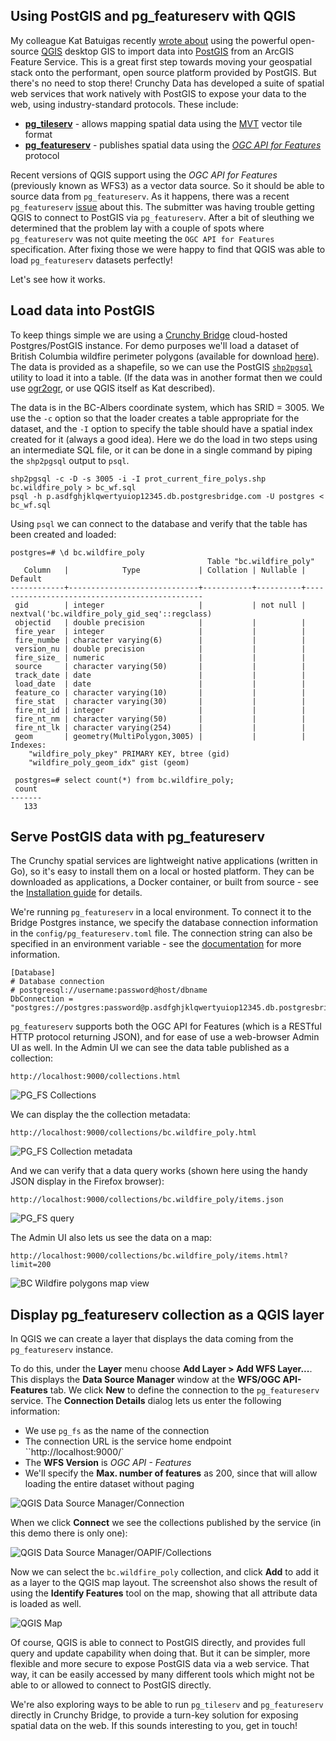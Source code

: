 ## Using PostGIS and pg_featureserv with QGIS

My colleague Kat Batuigas recently [wrote about](https://blog.crunchydata.com/blog/arcgis-feature-service-to-postgis-the-qgis-way) using the powerful open-source [QGIS](https://www.qgis.org/en/site/) desktop GIS to import data into [PostGIS](https://postgis.net/) from an ArcGIS Feature Service.  This is a great first step towards moving your geospatial stack onto the performant, open source platform provided by PostGIS.  But there's no need to stop there!  Crunchy Data has developed a suite of spatial web services that work natively with PostGIS to expose your data to the web, using industry-standard protocols.  These include:

* [**pg_tileserv**](https://github.com/CrunchyData/pg_tileserv) - allows mapping spatial data using the [MVT](https://github.com/mapbox/vector-tile-spec) vector tile format
* [**pg_featureserv**](https://github.com/CrunchyData/pg_featureserv) - publishes spatial data using the [*OGC API for Features*](http://docs.opengeospatial.org/is/17-069r3/17-069r3.html) protocol

Recent versions of QGIS support using the *OGC API for Features* (previously known as WFS3) as a vector data source.  So it should be able to source data from `pg_featureserv`.  As it happens, there was a recent `pg_featureserv` [issue](https://github.com/CrunchyData/pg_featureserv/issues/63) about this.  The submitter was having trouble getting QGIS to connect to PostGIS via `pg_featureserv`.  After a bit of sleuthing we determined that the problem lay with a couple of spots where `pg_featureserv` was not quite meeting the `OGC API for Features` specification.  After fixing those we were happy to find that QGIS was able to load `pg_featureserv` datasets perfectly!

Let's see how it works. 

## Load data into PostGIS

To keep things simple we are using a [Crunchy Bridge](https://www.crunchydata.com/products/crunchy-bridge/) cloud-hosted  Postgres/PostGIS instance. For demo purposes we'll load a dataset of British Columbia wildfire perimeter polygons (available for download [here](https://catalogue.data.gov.bc.ca/dataset/fire-perimeters-current)).  The data is provided as a shapefile, so we can use the PostGIS [`shp2pgsql`](https://postgis.net/docs/manual-3.1/postgis_usage.html#shp2pgsql_usage) utility to load it into a table.  (If the data was in another format then we could use [ogr2ogr](https://gdal.org/programs/ogr2ogr.html), or use QGIS itself as Kat described).

The data is in the BC-Albers coordinate system, which has SRID = 3005.  We use the `-c` option so that the loader creates a table appropriate for the dataset, and the `-I` option to specify the table should have a spatial index created for it (always a good idea).  Here we do the load in two steps using an intermediate SQL file, or it can be done in a single command by piping the `shp2pgsql` output to `psql`.

```
shp2pgsql -c -D -s 3005 -i -I prot_current_fire_polys.shp bc.wildfire_poly > bc_wf.sql
psql -h p.asdfghjklqwertyuiop12345.db.postgresbridge.com -U postgres < bc_wf.sql
```

Using `psql` we can connect to the database and verify that the table has been created and loaded:
```
postgres=# \d bc.wildfire_poly
                                            Table "bc.wildfire_poly"
   Column   |            Type             | Collation | Nullable |                    Default                    
------------+-----------------------------+-----------+----------+-----------------------------------------------
 gid        | integer                     |           | not null | nextval('bc.wildfire_poly_gid_seq'::regclass)
 objectid   | double precision            |           |          | 
 fire_year  | integer                     |           |          | 
 fire_numbe | character varying(6)        |           |          | 
 version_nu | double precision            |           |          | 
 fire_size_ | numeric                     |           |          | 
 source     | character varying(50)       |           |          | 
 track_date | date                        |           |          | 
 load_date  | date                        |           |          | 
 feature_co | character varying(10)       |           |          | 
 fire_stat  | character varying(30)       |           |          | 
 fire_nt_id | integer                     |           |          | 
 fire_nt_nm | character varying(50)       |           |          | 
 fire_nt_lk | character varying(254)      |           |          | 
 geom       | geometry(MultiPolygon,3005) |           |          | 
Indexes:
    "wildfire_poly_pkey" PRIMARY KEY, btree (gid)
    "wildfire_poly_geom_idx" gist (geom)
    
 postgres=# select count(*) from bc.wildfire_poly;
 count 
-------
   133
 ```

## Serve PostGIS data with pg_featureserv

The Crunchy spatial services are lightweight native applications (written in Go), so it's easy to install them on a local or hosted platform.  They can be downloaded as applications, a Docker container, or built from source - see the [Installation guide](https://access.crunchydata.com/documentation/pg_featureserv/1.2.0/installation/installing/) for details.

We're running `pg_featureserv` in a local environment.  To connect it to the Bridge Postgres instance, we specify the database connection information in the `config/pg_featureserv.toml` file. The connection string can also be specified in an environment variable - see the [documentation](https://access.crunchydata.com/documentation/pg_featureserv/1.2.0/installation/configuration/) for more information.

```
[Database]
# Database connection
# postgresql://username:password@host/dbname
DbConnection = "postgres://postgres:password@p.asdfghjklqwertyuiop12345.db.postgresbridge.com:5432/postgres"
```

`pg_featureserv` supports both the OGC API for Features (which is a RESTful HTTP protocol returning JSON), and for ease of use a web-browser Admin UI as well.  In the Admin UI we can see the data table published as a collection:

`http://localhost:9000/collections.html`

![PG_FS Collections](pgfs-home.png)

We can display the the collection metadata:

`http://localhost:9000/collections/bc.wildfire_poly.html`

![PG_FS Collection metadata](pgfs_collection_meta.png)

And we can verify that a data query works (shown here using the handy JSON display in the Firefox browser):

`http://localhost:9000/collections/bc.wildfire_poly/items.json`

![PG_FS query](pgfs_query.png)

The Admin UI also lets us see the data on a map:

`http://localhost:9000/collections/bc.wildfire_poly/items.html?limit=200`

![BC Wildfire polygons map view](pgfs_wildfire_map.png)


## Display pg_featureserv collection as a QGIS layer

In QGIS we can create a layer that displays the data coming from the `pg_featureserv` instance.  

To do this, under the **Layer** menu choose **Add Layer > Add WFS Layer...**.  This displays the **Data Source Manager** window at the **WFS/OGC API-Features** tab.  We click **New** to define the connection to the `pg_featureserv` service.  The **Connection Details** dialog lets us enter the following information:

* We use `pg_fs` as the name of the connection
* The connection URL is the service home endpoint ``http://localhost:9000/`
* The **WFS Version** is *OGC API - Features*
* We'll specify the **Max. number of features** as 200, since that will allow loading the entire dataset without paging

![QGIS Data Source Manager/Connection](qgis_dataman_connect.png)

When we click **Connect** we see the collections published by the service (in this demo there is only one):

![QGIS Data Source Manager/OAPIF/Collections](qgis_ds_list.png)

Now we can select the `bc.wildfire_poly` collection, and click **Add** to add it as a layer to the QGIS map layout.  The screenshot also shows the result of using the **Identify Features** tool on the map, showing that all attribute data is loaded as well. 

![QGIS Map](qgis_map.png)

Of course, QGIS is able to connect to PostGIS directly, and provides full query and update capability when doing that.  But it can be simpler, more flexible and more secure to expose PostGIS data via a web service.  That way, it can be easily accessed by many different tools which might not be able to or allowed to connect to PostGIS directly.

We're also exploring ways to be able to run `pg_tileserv` and `pg_featureserv` directly in Crunchy Bridge, to provide a turn-key solution for exposing spatial data on the web.  If this sounds interesting to you, get in touch!


